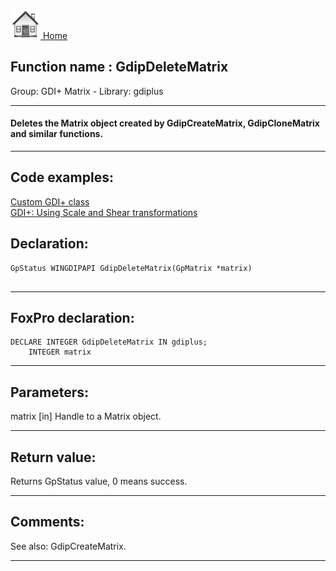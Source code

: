 [<img src="../../images/home.png"> Home ](https://github.com/VFPX/Win32API)  

## Function name : GdipDeleteMatrix
Group: GDI+ Matrix - Library: gdiplus    
***  


#### Deletes the Matrix object created by GdipCreateMatrix, GdipCloneMatrix and similar functions.
***  


## Code examples:
[Custom GDI+ class](../../samples/sample_450.md)  
[GDI+: Using Scale and Shear transformations](../../samples/sample_479.md)  

## Declaration:
```foxpro  
GpStatus WINGDIPAPI GdipDeleteMatrix(GpMatrix *matrix)
  
```  
***  


## FoxPro declaration:
```foxpro  
DECLARE INTEGER GdipDeleteMatrix IN gdiplus;
	INTEGER matrix  
```  
***  


## Parameters:
matrix
[in] Handle to a Matrix object.  
***  


## Return value:
Returns GpStatus value, 0 means success.  
  
***  


## Comments:
See also: GdipCreateMatrix.  
  
***  


